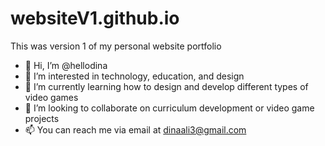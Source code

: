 # websiteV1.github.io
This was version 1 of my personal website portfolio

- 👋 Hi, I’m @hellodina
- 👀 I’m interested in technology, education, and design
- 🌱 I’m currently learning how to design and develop different types of video games
- 💞️ I’m looking to collaborate on curriculum development or video game projects
- 📫 You can reach me via email at dinaali3@gmail.com
